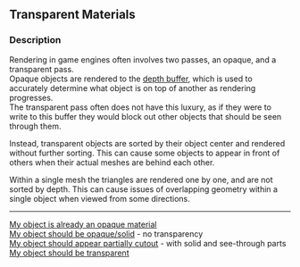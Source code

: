 ## Transparent Materials

### Description
Rendering in game engines often involves two passes, an opaque, and a transparent pass.  
Opaque objects are rendered to the [depth buffer](https://en.wikipedia.org/wiki/Z-buffering), which is used to accurately determine what object is on top of another as rendering progresses.  
The transparent pass often does not have this luxury, as if they were to write to this buffer they would block out other objects that should be seen through them.  

Instead, transparent objects are sorted by their object center and rendered without further sorting. This can cause some objects to appear in front of others when their actual meshes are behind each other.  

Within a single mesh the triangles are rendered one by one, and are not sorted by depth. This can cause issues of overlapping geometry within a single object when viewed from some directions.  

---

[My object is already an opaque material](Opaque%20Materials.md)  
[My object should be opaque/solid](Transparent%20To%20Opaque.md) - no transparency  
[My object should appear partially cutout](Transparent%20To%20Cutout.md) - with solid and see-through parts  
[My object should be transparent](Transparency%20Options.md)
